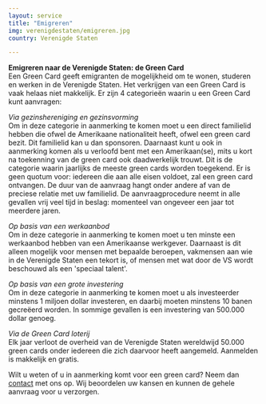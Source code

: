 ```yaml
---
layout: service
title: "Emigreren"
img: verenigdestaten/emigreren.jpg
country: Verenigde Staten

---
```

<p>
<strong>Emigreren naar de Verenigde Staten: de Green Card</strong><br/>
Een Green Card geeft emigranten de mogelijkheid om te wonen, studeren en werken in de Verenigde Staten. Het verkrijgen van een Green Card is vaak helaas niet makkelijk. Er zijn 4 categorieën waarin u een Green Card kunt aanvragen:
</p>

<p>
<i>Via gezinshereniging en gezinsvorming</i><br/>
Om in deze categorie in aanmerking te komen moet u een direct familielid hebben die ofwel de Amerikaane nationaliteit heeft, ofwel een green card bezit. Dit familielid kan u dan sponsoren. Daarnaast kunt u ook in aanmerking komen als u verloofd bent met een Amerikaan(se), mits u kort na toekenning van de green card ook daadwerkelijk trouwt. Dit is de categorie waarin jaarlijks de meeste green cards worden toegekend. Er is geen quotum voor: iedereen die aan alle eisen voldoet, zal een green card ontvangen. De duur van de aanvraag hangt onder andere af van de preciese relatie met uw familielid. De aanvraagprocedure neemt in alle gevallen vrij veel tijd in beslag: momenteel van ongeveer een jaar tot meerdere jaren.
</p>

<p>
<i>Op basis van een werkaanbod</i><br/>
Om in deze categorie in aanmerking te komen moet u ten minste een werkaanbod hebben van een Amerikaanse werkgever. Daarnaast is dit alleen mogelijk voor mensen met bepaalde beroepen, vakmensen aan wie in de Verenigde Staten een tekort is, of mensen met wat door de VS wordt beschouwd als een 'speciaal talent'.
</p>

<p>
<i>Op basis van een grote investering</i><br/>
Om in deze categorie in aanmerking te komen moet u als investeerder minstens 1 miljoen dollar investeren, en daarbij moeten minstens 10 banen gecreëerd worden. In sommige gevallen is een investering van 500.000 dollar genoeg.
</p>

<p>
<i>Via de Green Card loterij</i><br/>
Elk jaar verloot de overheid van de Verenigde Staten wereldwijd 50.000 green cards onder iedereen die zich daarvoor heeft aangemeld. Aanmelden is makkelijk en gratis.
</p>

<p>Wilt u weten of u in aanmerking komt voor een green card? Neem dan <a href="{{ site.baseurl }}/contact">contact</a> met ons op. Wij beoordelen uw kansen en kunnen de gehele aanvraag voor u verzorgen.
</p>

